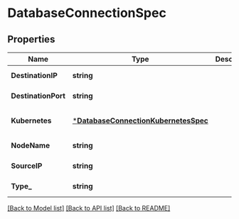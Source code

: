 # DatabaseConnectionSpec

## Properties
Name | Type | Description | Notes
------------ | ------------- | ------------- | -------------
**DestinationIP** | **string** |  | [default to null]
**DestinationPort** | **string** |  | [default to null]
**Kubernetes** | [***DatabaseConnectionKubernetesSpec**](database.ConnectionKubernetesSpec.md) |  | [optional] [default to null]
**NodeName** | **string** |  | [default to null]
**SourceIP** | **string** |  | [default to null]
**Type_** | **string** |  | [default to null]

[[Back to Model list]](../README.md#documentation-for-models) [[Back to API list]](../README.md#documentation-for-api-endpoints) [[Back to README]](../README.md)

